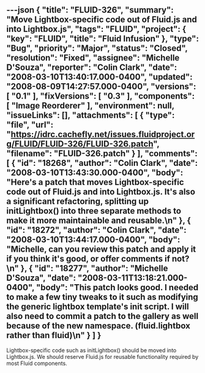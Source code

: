 ---json
{
  "title": "FLUID-326",
  "summary": "Move Lightbox-specific code out of Fluid.js and into Lightbox.js",
  "tags": "FLUID",
  "project": {
    "key": "FLUID",
    "title": "Fluid Infusion"
  },
  "type": "Bug",
  "priority": "Major",
  "status": "Closed",
  "resolution": "Fixed",
  "assignee": "Michelle D'Souza",
  "reporter": "Colin Clark",
  "date": "2008-03-10T13:40:17.000-0400",
  "updated": "2008-08-09T14:27:57.000-0400",
  "versions": [
    "0.1"
  ],
  "fixVersions": [
    "0.3"
  ],
  "components": [
    "Image Reorderer"
  ],
  "environment": null,
  "issueLinks": [],
  "attachments": [
    {
      "type": "file",
      "url": "https://idrc.cachefly.net/issues.fluidproject.org/FLUID/FLUID-326/FLUID-326.patch",
      "filename": "FLUID-326.patch"
    }
  ],
  "comments": [
    {
      "id": "18268",
      "author": "Colin Clark",
      "date": "2008-03-10T13:43:30.000-0400",
      "body": "Here's a patch that moves Lightbox-specific code out of Fluid.js and into Lightbox.js. It's also a significant refactoring, splitting up initLightbox() into three separate methods to make it more maintainable and reusable.\n"
    },
    {
      "id": "18272",
      "author": "Colin Clark",
      "date": "2008-03-10T13:44:17.000-0400",
      "body": "Michelle, can you review this patch and apply it if you think it's good, or offer comments if not?\n"
    },
    {
      "id": "18277",
      "author": "Michelle D'Souza",
      "date": "2008-03-11T13:18:21.000-0400",
      "body": "This patch looks good. I needed to make a few tiny tweaks to it such as modifying the generic lightbox template's init script.  I will also need to commit a patch to the gallery as well because of the new namespace. (fluid.lightbox rather than fluid)\n"
    }
  ]
}
---
Lightbox-specific code such as initLightbox() should be moved into Lightbox.js. We should reserve Fluid.js for reusable functionality required by most Fluid components.

        